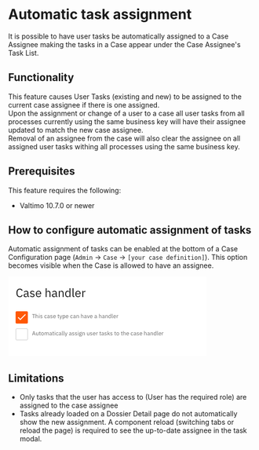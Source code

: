 # Automatic task assignment

It is possible to have user tasks be automatically assigned to a Case Assignee making the tasks in a Case appear under 
the Case Assignee's Task List.

## Functionality

This feature causes User Tasks (existing and new) to be assigned to the current case assignee if there is one assigned.  
Upon the assignment or change of a user to a case all user tasks from all processes currently using the same business key will 
have their assignee updated to match the new case assignee.  
Removal of an assignee from the case will also clear the assignee on all assigned user tasks withing all processes 
using the same business key.

## Prerequisites

This feature requires the following:
- Valtimo 10.7.0 or newer

## How to configure automatic assignment of tasks

Automatic assignment of tasks can be enabled at the bottom of a Case Configuration page (`Admin` -> `Case` -> 
`[your case definition]`). This option becomes visible when the Case is allowed to have an assignee.

![Configuring automatic task assignment](img/case-automatic-task-assignment.png)

## Limitations

* Only tasks that the user has access to (User has the required role) are assigned to the case assignee
* Tasks already loaded on a Dossier Detail page do not automatically show the new assignment. A component reload (switching 
tabs or reload the page) is required to see the up-to-date assignee in the task modal.
